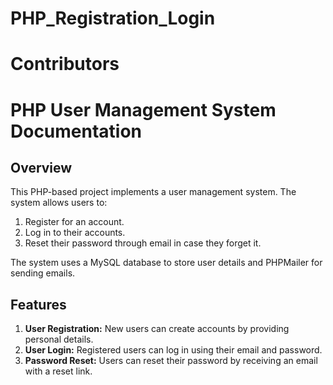 # PHP_Registration_Login

# Contributors

# PHP User Management System Documentation

## Overview

This PHP-based project implements a user management system. The system allows users to:

1. Register for an account.
2. Log in to their accounts.
3. Reset their password through email in case they forget it.

The system uses a MySQL database to store user details and PHPMailer for sending emails.

## Features

1. **User Registration:** New users can create accounts by providing personal details.
2. **User Login:** Registered users can log in using their email and password.
3. **Password Reset:** Users can reset their password by receiving an email with a reset link.




